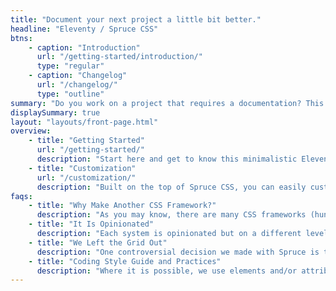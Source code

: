 ```yaml
---
title: "Document your next project a little bit better."
headline: "Eleventy / Spruce CSS"
btns:
    - caption: "Introduction"
      url: "/getting-started/introduction/"
      type: "regular"
    - caption: "Changelog"
      url: "/changelog/"
      type: "outline"
summary: "Do you work on a project that requires a documentation? This theme is for you. It's a simple, clean and responsive theme for Eleventy."
displaySummary: true
layout: "layouts/front-page.html"
overview:
    - title: "Getting Started"
      url: "/getting-started/"
      description: "Start here and get to know this minimalistic Eleventy theme."
    - title: "Customization"
      url: "/customization/"
      description: "Built on the top of Spruce CSS, you can easily customize its look."
faqs:
    - title: "Why Make Another CSS Framework?"
      description: "As you may know, there are many CSS frameworks (hundreds of them, and a lot of them are not maintained today). Everybody can choose one that suits their work style or project requirements. So why make another one? It is certainly not because we can do it better but because we want to do it our way. We want to be in control and make decisions."
    - title: "It Is Opinionated"
      description: "Each system is opinionated but on a different level; this is valid for Spruce too. We don’t want to vote for (strictly) any particular solution (because there is always more than one), but we will show you what we think is the best for us (and maybe for you too). We don’t believe there is a good or bad solution, but we can learn from any of them."
    - title: "We Left the Grid Out"
      description: "One controversial decision we made with Spruce is to leave a classical grid system out. Because of the late CSS layout model developments like Flexbox and Grid, we think it can be eliminated; this doesn’t mean that we won’t show you how to make layouts with ease, but we try to make it the modern way."
    - title: "Coding Style Guide and Practices"
      description: "Where it is possible, we use elements and/or attributes to style elements, but it is still a class-based framework."
---
```

